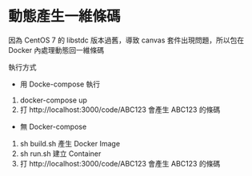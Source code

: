 # 動態產生一維條碼

因為 CentOS 7 的 libstdc 版本過舊，導致 canvas 套件出現問題，所以包在 Docker 內處理動態回一維條碼

執行方式

- 用 Docke-compose 執行

1. docker-compose up
2. 打 http://localhost:3000/code/ABC123 會產生 ABC123 的條碼

- 無 Docker-compose

1. sh build.sh 產生 Docker Image
2. sh run.sh 建立 Container
3. 打 http://localhost:3000/code/ABC123 會產生 ABC123 的條碼
